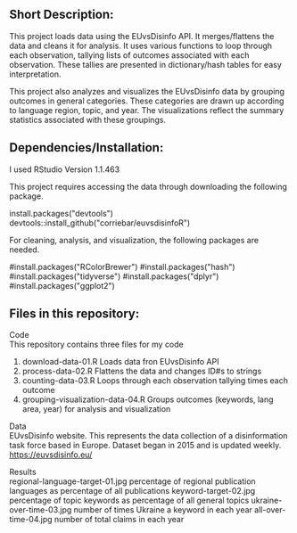 
## Short Description:

This project loads data using the EUvsDisinfo API. It merges/flattens the data and cleans it for analysis. 
It uses various functions to loop through each observation, tallying lists of outcomes associated with each 
observation. These tallies are presented in dictionary/hash tables for easy interpretation. 

This project also analyzes and visualizes the EUvsDisinfo data by grouping outcomes in general categories. These
categories are drawn up according to language region, topic, and year. The visualizations reflect the summary 
statistics associated with these groupings. 


## Dependencies/Installation:

I used RStudio Version 1.1.463

This project requires accessing the data through downloading the following package. 

install.packages("devtools")
devtools::install_github("corriebar/euvsdisinfoR")

For cleaning, analysis, and visualization, the following packages are needed. 

#install.packages("RColorBrewer")
#install.packages("hash")
#install.packages("tidyverse")
#install.packages("dplyr")
#install.packages("ggplot2")


## Files in this repository:


Code\
This repository contains three files for my code
1. download-data-01.R  Loads data fron EUvsDisinfo API
2. process-data-02.R             Flattens the data and changes ID#s to strings 
2. counting-data-03.R                   Loops through each observation tallying times each outcome 
3. grouping-visualization-data-04.R      Groups outcomes (keywords, lang area, year) for analysis and visualization

Data\
EUvsDisinfo website. This represents the data collection of a disinformation task force based in Europe. 
Dataset began in 2015 and is updated weekly. https://euvsdisinfo.eu/

Results\
regional-language-target-01.jpg     percentage of regional publication languages as percentage of all publications
keyword-target-02.jpg               percentage of topic keywords as percentage of all general topics
ukraine-over-time-03.jpg            number of times Ukraine a keyword in each year 
all-over-time-04.jpg                number of total claims in each year 





